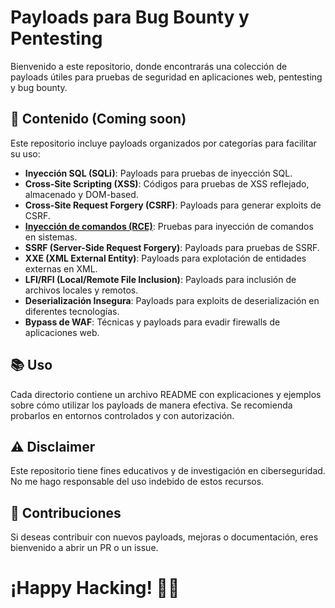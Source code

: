 # Payloads para Bug Bounty y Pentesting

Bienvenido a este repositorio, donde encontrarás una colección de payloads útiles para pruebas de seguridad en aplicaciones web, pentesting y bug bounty.

## 📌 Contenido (Coming soon)
Este repositorio incluye payloads organizados por categorías para facilitar su uso:
- **Inyección SQL (SQLi)**: Payloads para pruebas de inyección SQL.
- **Cross-Site Scripting (XSS)**: Códigos para pruebas de XSS reflejado, almacenado y DOM-based.
- **Cross-Site Request Forgery (CSRF)**: Payloads para generar exploits de CSRF.
- [**Inyección de comandos (RCE)**](assets/Payloads/Command_injection.md): Pruebas para inyección de comandos en sistemas.
- **SSRF (Server-Side Request Forgery)**: Payloads para pruebas de SSRF.
- **XXE (XML External Entity)**: Payloads para explotación de entidades externas en XML.
- **LFI/RFI (Local/Remote File Inclusion)**: Payloads para inclusión de archivos locales y remotos.
- **Deserialización Insegura**: Payloads para exploits de deserialización en diferentes tecnologías.
- **Bypass de WAF**: Técnicas y payloads para evadir firewalls de aplicaciones web.

## 📚 Uso
Cada directorio contiene un archivo README con explicaciones y ejemplos sobre cómo utilizar los payloads de manera efectiva. Se recomienda probarlos en entornos controlados y con autorización.

## ⚠️ Disclaimer
Este repositorio tiene fines educativos y de investigación en ciberseguridad. No me hago responsable del uso indebido de estos recursos. 

## 🚀 Contribuciones
Si deseas contribuir con nuevos payloads, mejoras o documentación, eres bienvenido a abrir un PR o un issue.

# ¡Happy Hacking! 🏴‍☠️
